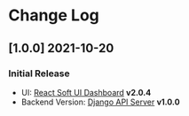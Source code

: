 # Change Log

## [1.0.0] 2021-10-20
### Initial Release

- UI: [React Soft UI Dashboard](https://github.com/app-generator/react-soft-ui-dashboard) **v2.0.4**    
- Backend Version: [Django API Server](https://github.com/app-generator/api-server-django) **v1.0.0**

